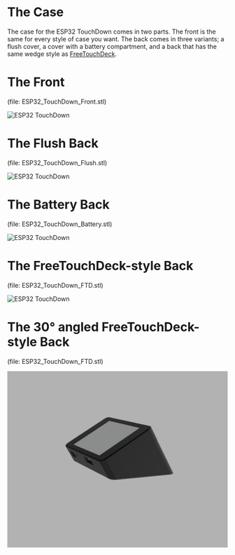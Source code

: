 # The Case

The case for the ESP32 TouchDown comes in two parts. The front is the same for every style of case you want. The back comes in three variants; a flush cover,
a cover with a battery compartment, and a back that has the same wedge style as [FreeTouchDeck](https://github.com/DustinWatts/FreeTouchDeck). 

# The Front
(file: ESP32_TouchDown_Front.stl)

![ESP32 TouchDown](http://www.dustinwatts.nl/ESP32-TouchDown/docs/ESP32_TouchDown_Case.png)

# The Flush Back
(file: ESP32_TouchDown_Flush.stl)

![ESP32 TouchDown](http://www.dustinwatts.nl/ESP32-TouchDown/docs/ESP32_TouchDown_Case_Flush.png)

# The Battery Back
(file: ESP32_TouchDown_Battery.stl)

![ESP32 TouchDown](http://www.dustinwatts.nl/ESP32-TouchDown/docs/ESP32_TouchDown_Case_with_Battery.png)

# The FreeTouchDeck-style Back
(file: ESP32_TouchDown_FTD.stl)

![ESP32 TouchDown](http://www.dustinwatts.nl/ESP32-TouchDown/docs/ESP32_TouchDown_Case_FTD.png)

# The 30° angled FreeTouchDeck-style Back
(file: ESP32_TouchDown_FTD.stl)

![ESP32 TouchDown](../Images/ESP32_TouchDown_Case_FTD_30.png)
